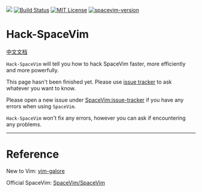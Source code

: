 [![](https://spacevim.org/img/build-with-SpaceVim.svg)](https://spacevim.org)
[![Build Status](https://travis-ci.org/Gabirel/Hack-SpaceVim.svg?branch=master)](https://travis-ci.org/Gabirel/Hack-SpaceVim)
[![MIT License](https://img.shields.io/badge/license-MIT-blue.svg?style=flat)](LICENSE)
[![spacevim-version](https://img.shields.io/badge/spacevim-v0.3.0--dev-ff69b4.svg)](https://spacevim.org)
# Hack-SpaceVim

[中文文档](README_zh_CN.md)

`Hack-SpaceVim` will tell you how to hack SpaceVim faster, more efficiently and more powerfully.

This page hasn't been finished yet. Please use [issue tracker][1] to ask whatever you want to know.

Please open a new issue under [SpaceVim:issue-tracker][2] if you have any errors when using `SpaceVim`.

`Hack-SpaceVim` won't fix any errors, however you can ask if encountering any problems.

---------------------------
# Reference

New to Vim: [vim-galore][3]

Official SpaceVim: [SpaceVim/SpaceVim][4]

[1]: https://github.com/Gabirel/Hack-SpaceVim/issues
[2]: https://github.com/spacevim/spacevim/issue
[3]: https://github.com/mhinz/vim-galore
[4]: https://github.com/spacevim/spacevim
